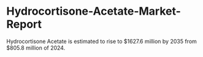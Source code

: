 # Hydrocortisone-Acetate-Market-Report
Hydrocortisone Acetate is estimated to rise to $1627.6 million by 2035 from $805.8 million of 2024.
